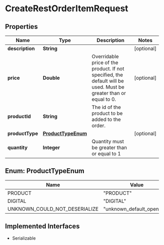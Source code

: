 

# CreateRestOrderItemRequest


## Properties

| Name | Type | Description | Notes |
|------------ | ------------- | ------------- | -------------|
|**description** | **String** |  |  [optional] |
|**price** | **Double** | Overridable price of the product. If not specified, the default will be used. Must be greater than or equal to 0. |  [optional] |
|**productId** | **String** | The id of the product to be added to the order. |  |
|**productType** | [**ProductTypeEnum**](#ProductTypeEnum) |  |  [optional] |
|**quantity** | **Integer** | Quantity must be greater than or equal to 1 |  |



## Enum: ProductTypeEnum

| Name | Value |
|---- | -----|
| PRODUCT | &quot;PRODUCT&quot; |
| DIGITAL | &quot;DIGITAL&quot; |
| UNKNOWN_COULD_NOT_DESERIALIZE | &quot;unknown_default_open_api&quot; |


## Implemented Interfaces

* Serializable

